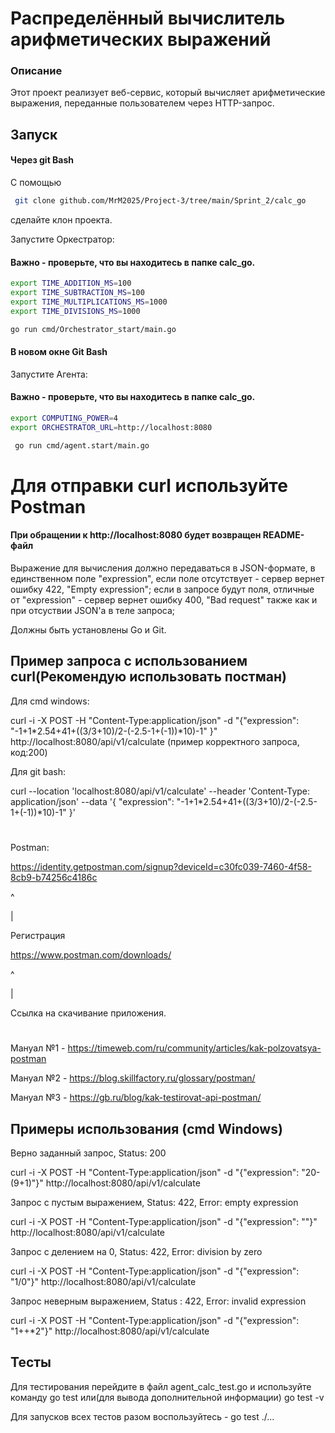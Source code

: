 # Распределённый вычислитель арифметических выражений
### Описание
Этот проект реализует веб-сервис, который вычисляет арифметические выражения, переданные пользователем через HTTP-запрос.



## Запуск 
#### Через git Bash
С помощью
``` bash
 git clone github.com/MrM2025/Project-3/tree/main/Sprint_2/calc_go
 ```
сделайте клон проекта.

Запустите Оркестратор:
#### Важно - проверьте, что вы находитесь в папке calc_go.

``` bash
export TIME_ADDITION_MS=100
export TIME_SUBTRACTION_MS=100
export TIME_MULTIPLICATIONS_MS=1000
export TIME_DIVISIONS_MS=1000

go run cmd/Orchestrator_start/main.go
```

#### В новом окне Git Bash
Запустите Агента:
#### Важно - проверьте, что вы находитесь в папке calc_go.

``` bash
export COMPUTING_POWER=4
export ORCHESTRATOR_URL=http://localhost:8080

 go run cmd/agent.start/main.go
``` 

# Для отправки curl используйте Postman

#### При обращении к http://localhost:8080 будет возвращен README-файл

Выражение для вычисления должно передаваться в JSON-формате, в единственном поле "expression", если поле отсутствует - сервер вернет ошибку 422, "Empty expression"; если в запросе будут поля, отличные от "expression" - сервер вернет ошибку 400, "Bad request" также как и при отсуствии JSON'а в теле запроса;

Должны быть установлены Go и Git.

## Пример запроса с использованием curl(Рекомендую использовать постман)
Для cmd windows:  

 curl -i -X POST -H "Content-Type:application/json" -d "{\"expression\": \"-1+1*2.54+41+((3/3+10)/2-(-2.5-1+(-1))*10)-1\" }" http://localhost:8080/api/v1/calculate (пример корректного запроса, код:200)

Для git bash:

curl --location 'localhost:8080/api/v1/calculate' --header 'Content-Type: application/json' --data '{ "expression": "-1+1*2.54+41+((3/3+10)/2-(-2.5-1+(-1))*10)-1" }'
#

Postman:

https://identity.getpostman.com/signup?deviceId=c30fc039-7460-4f58-8cb9-b74256c4186c  

^

|

Регистрация

https://www.postman.com/downloads/

^

|

Ссылка на скачивание приложения.

#
Мануал №1 - https://timeweb.com/ru/community/articles/kak-polzovatsya-postman

Мануал №2 - https://blog.skillfactory.ru/glossary/postman/

Мануал №3 - https://gb.ru/blog/kak-testirovat-api-postman/

## Примеры использования (cmd Windows)

Верно заданный запрос, Status: 200

curl -i -X POST -H "Content-Type:application/json" -d "{\"expression\": \"20-(9+1)\"}" http://localhost:8080/api/v1/calculate

Запрос с пустым выражением, Status: 422, Error: empty expression

curl -i -X POST -H "Content-Type:application/json" -d "{\"expression\": \"\"}" http://localhost:8080/api/v1/calculate

Запрос с делением на 0, Status: 422, Error: division by zero

curl -i -X POST -H "Content-Type:application/json" -d "{\"expression\": \"1/0\"}" http://localhost:8080/api/v1/calculate

Запрос неверным выражением, Status : 422, Error: invalid expression

curl -i -X POST -H "Content-Type:application/json" -d "{\"expression\": \"1++*2\"}" http://localhost:8080/api/v1/calculate

## Тесты
Для тестирования перейдите в файл agent_calc_test.go и используйте команду go test или(для вывода дополнительной информации) go test -v

Для запусков всех тестов разом воспользуйтесь - go test ./...

